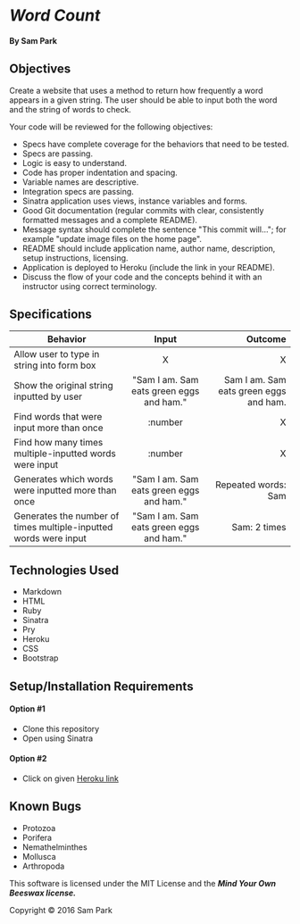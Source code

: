 # _Word Count_

#### By **Sam Park**

## Objectives
Create a website that uses a method to return how frequently a word appears in a given string. The user should be able to input both the word and the string of words to check.

Your code will be reviewed for the following objectives:

* Specs have complete coverage for the behaviors that need to be tested.
* Specs are passing.
* Logic is easy to understand.
* Code has proper indentation and spacing.
* Variable names are descriptive.
* Integration specs are passing.
* Sinatra application uses views, instance variables and forms.
* Good Git documentation (regular commits with clear, consistently formatted messages and a complete README).
* Message syntax should complete the sentence "This commit will..."; for example "update image files on the home page".
* README should include application name, author name, description, setup instructions, licensing.
* Application is deployed to Heroku (include the link in your README).
* Discuss the flow of your code and the concepts behind it with an instructor using correct terminology.

## Specifications
| Behavior        | Input           | Outcome |
| ------------- |:-------------:| -----:|
| Allow user to type in string into form box | X | X |
| Show the original string inputted by user | "Sam I am. Sam eats green eggs and ham." | Sam I am. Sam eats green eggs and ham. |
| Find words that were input more than once | :number | X |
| Find how many times multiple-inputted words were input | :number | X |
| Generates which words were inputted more than once | "Sam I am. Sam eats green eggs and ham." | Repeated words: Sam |
| Generates the number of times multiple-inputted words were input | "Sam I am. Sam eats green eggs and ham." | Sam: 2 times |

## Technologies Used
* Markdown
* HTML
* Ruby
* Sinatra
* Pry
* Heroku
* CSS
* Bootstrap


## Setup/Installation Requirements

#### Option #1
* Clone this repository
* Open using Sinatra

#### Option #2
* Click on given [Heroku link](upper-toonie-64749.herokuapp.com)

## Known Bugs
* Protozoa
* Porifera
* Nemathelminthes
* Mollusca
* Arthropoda


This software is licensed under the MIT License and the **_Mind Your Own Beeswax license._**

Copyright &copy; 2016 Sam Park
